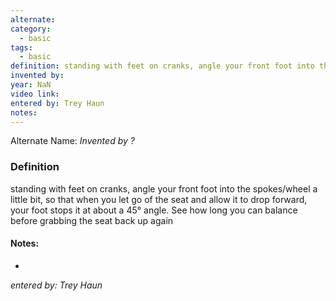 ```yaml
---
alternate: 
category:
  - basic
tags:
  - basic
definition: standing with feet on cranks, angle your front foot into the spokes/wheel a little bit, so that when you let go of the seat and allow it to drop forward, your foot stops it at about a 45° angle. See how long you can balance before grabbing the seat back up again
invented by: 
year: NaN
video link: 
entered by: Trey Haun
notes: 
---
```

Alternate Name: 
*Invented by ?*

### Definition
standing with feet on cranks, angle your front foot into the spokes/wheel a little bit, so that when you let go of the seat and allow it to drop forward, your foot stops it at about a 45° angle. See how long you can balance before grabbing the seat back up again


#### Notes:
- 
*entered by: Trey Haun*
